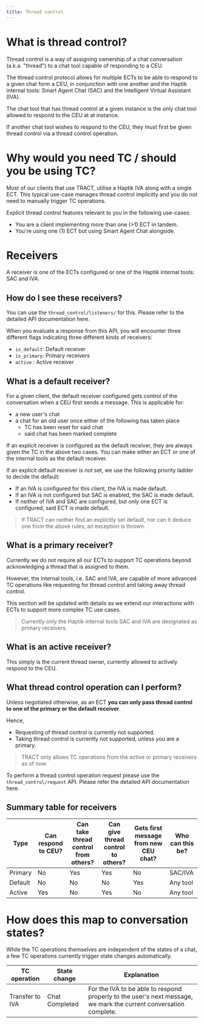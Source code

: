 ```yaml
---
title: Thread control
---
```


# What is thread control?

Thread control is a way of assigning ownership of a chat conversation (a.k.a. "thread") to a chat tool capable of responding to a CEU.

The thread control protocol allows for multiple ECTs to be able to respond to a given chat form a CEU, in conjunction with one another and the Haptik internal tools: Smart Agent Chat (SAC) and the Intelligent Virtual Assistant (IVA).

The chat tool that has thread control at a given instance is the only chat tool allowed to respond to the CEU at at instance.

If another chat tool wishes to respond to the CEU, they must first be given thread control via a thread control operation.

# Why would you need TC / should you be using TC?

Most of our clients that use TRACT, utilise a Haptik IVA along with a single ECT. This typical use-case manages thread control implicitly and you do not need to manually trigger TC operations. 

Explicit thread control features relevant to you in the following use-cases:

- You are a client implementing more than one (>1) ECT in tandem.
- You're using one (1) ECT but using Smart Agent Chat alongside.

# Receivers

A receiver is one of the ECTs configured or one of the Haptik internal tools: SAC and IVA.

## How do I see these receivers?

You can use the `thread_control/listeners/` for this. Please refer to the detailed API documentation here.

When you evaluate a response from this API, you will encounter three different flags indicating three different kinds of receivers:

- `is_default`: Default receiver
- `is_primary`: Primary receivers
- `active` : Active receiver

## What is a default receiver?

For a given client, the default receiver configured gets control of the conversation when a CEU first sends a message.
This is applicable for:

- a new user's chat
- a chat for an old user once either of the following has taken place
  - TC has been reset for said chat
  - said chat has been marked complete

If an explicit receiver is configured as the default receiver, they are always given the TC in the above two cases. You can make either an ECT or one of the internal tools as the default receiver.

If an explicit default receiver is not set, we use the following priority ladder to decide the default:

- If an IVA is configured for this client, the IVA is made default.
- If an IVA is not configured but SAC is enabled, the SAC is made default.
- If neither of IVA and SAC are configured, but only one ECT is configured, said ECT is made default.

> If TRACT can neither find an explicitly set default, nor can it deduce one from the above rules, an exception is thrown.

## What is a primary receiver?

Currently we do not require all our ECTs to support TC operations beyond acknowledging a thread that is assigned to them.

However, the internal tools, i.e. SAC and IVA, are capable of more advanced TC operations like requesting for thread control and taking away thread control.

This section will be updated with details as we extend our interactions with ECTs to support more complex TC use cases.

>  Currently only the Haptik internal tools SAC and IVA are designated as primary receivers.

## What is an active receiver?

This simply is the current thread owner, currently allowed to actively respond to the CEU.

## What thread control operation can I perform?

Unless negotiated otherwise, as an ECT **you can only pass thread control to one of the primary or the default receiver**.

Hence,

- Requesting of thread control is currently not supported.
- Taking thread control is currently not supported, unless you are a primary.

> TRACT only allows TC operations from the active or primary receivers as of now.

To perform a thread control operation request please use the `thread_control/request` API. Please refer the detailed API documentation here.

## Summary table for receivers

| Type    | Can respond to CEU? | Can take thread control from others? | Can give thread control to others? | Gets first message from new CEU chat? | Who can this be? |
| ------- | ------------------- | ------------------------------------ | ---------------------------------- | ------------------------------------- | ---------------- |
| Primary | No                  | Yes                                  | Yes                                | No                                    | SAC/IVA          |
| Default | No                  | No                                   | No                                 | Yes                                   | Any tool         |
| Active  | Yes                 | No                                   | Yes                                | No                                    | Any tool         |

# How does this map to conversation states?

While the TC operations themselves are independent of the states of a chat, a few TC operations currently trigger state changes automatically.

| TC operation    | State change   | Explanation                                                  |
| --------------- | -------------- | ------------------------------------------------------------ |
| Transfer to IVA | Chat Completed | For the IVA to be able to respond properly to the user's next message, we mark the current conversation complete. |



